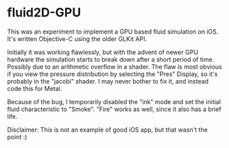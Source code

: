 # fluid2D-GPU
This was an experiment to implement a GPU based fluid simulation on iOS. It's written Objective-C using the older GLKit API.

Initially it was working flawlessly, but with the advent of newer GPU hardware the simulation starts to break down after a short period of time. Possibly due to an arithmetic overflow in a shader. The flaw is most obvious if you view the pressure distribution by selecting the "Pres" Display, so it's probably in the "jacobi" shader. I may never bother to fix it, and instead code this for Metal.

Because of the bug, I temporarily disabled the "ink" mode and set the initial fluid characteristic to "Smoke". "Fire" works as well, since it also has a brief life.

Disclaimer: This is not an example of good iOS app, but that wasn't the point :)
